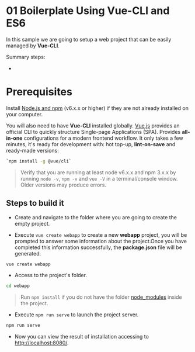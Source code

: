 # 01 Boilerplate Using Vue-CLI and ES6

In this sample we are going to setup a web project that can be easily managed by **Vue-CLI**.

Summary steps:

- 

# Prerequisites

Install [Node.js and npm](https://nodejs.org/en/) (v6.x.x or higher) if they are not already installed on your computer. 

You will also need to have **Vue-CLI** installed globally. [Vue.js](https://vuex.vuejs.org/en/) provides an official CLI to quickly structure Single-page Applications (SPA). Provides **all-in-one** configurations for a modern frontend workflow. It only takes a few minutes, it's ready for development with: hot top-up, **lint-on-save** and ready-made versions:

```bash
`npm install -g @vue/cli`
```

> Verify that you are running at least node v6.x.x and npm 3.x.x by running `node -v`, `npm -v` and `vue -V` in a terminal/console window. Older versions may produce errors.

## Steps to build it

- Create and navigate to the folder where you are going to create the empty project.

- Execute `vue create webapp` to create a new **webapp** project, you will be prompted to answer some information about the project.Once you have completed this information successfully, the **package.json** file will be generated.

```bash
vue create webapp
```

- Access to the project's folder.

```bash
cd webapp
```

> Run `npm install` if you do not have the folder [node_modules](./webapp/node_modules/) inside the project.

- Execute `npm run serve` to launch the project server.

```bash
npm run serve
```

- Now you can view the result of installation accessing to [http://localhost:8080/](http://localhost:8080/).